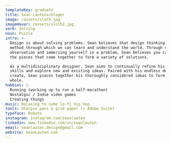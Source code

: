 ```yaml
---
templateKey: graduate
title: Sean Lautenschlager
image: /assets/sloth.jpg
imageHover: /assets/sloth2.jpg
verb: Solving
noun: Puzzle
intro: >-
  Design is about solving problems. Sean believes that design thinking is the
  method through which we can learn and understand the world. Through careful
  observation and immersing yourself in a problem, Sean believes you can develop
  the pieces that come together to form a variety of solutions.

  As a multidisciplinary designer, Sean aims to continually refine his technical
  skills and explore new and exciting ideas. Paired with his endless desire to
  create, Sean pieces together his thoroughly considered ideas to form a greater
  whole.
hobbies: |-
  Running (working up to run a half-marathon)
  Nostalgic / Indie video games
  Creating things
music: Relaxing to some lo-fi hip hop
tools: Sharpie pens & grid paper (+ Adobe Suite)
typeface: Roboto
instagram: instagram.com/seanlauten
linkedin: www.linkedin.com/in/seanlauten
email: seanlauten.design@gmail.com
website: SeanLauten.com
---
```


